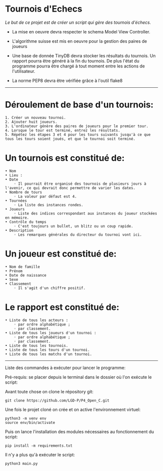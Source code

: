 # Tournois d'Echecs 

*Le but de ce projet est de créer un script qui gère des tournois d'échecs.*

* La mise en oeuvre devra respecter le schema Model View Controller.

* L'algorithme suisse est mis en oeuvre pour la gestion des paires de joueurs

* Une base de donnée TinyDB devra stocker les résultats du tournois. Un rapport pourra être généré à la fin du tournois. De plus l'état du programme pourra être chargé à tout moment entre les actions de l'utilisateur.

* La norme PEP8 devra être vérifiée grâce à l'outil flake8

------

# Déroulement de base d'un tournois:

    1. Créer un nouveau tournoi.
    2. Ajouter huit joueurs.
    3. L'ordinateur génère des paires de joueurs pour le premier tour.
    4. Lorsque le tour est terminé, entrez les résultats.
    5. Répétez les étapes 3 et 4 pour les tours suivants jusqu'à ce que tous les tours soient joués, et que le tournoi soit terminé.



# Un tournois est constitué de: 
    • Nom
    • Lieu :
    • Date
        ◦ Il pourrait être organisé des tournois de plusieurs jours à l'avenir, ce qui devrait donc permettre de varier les dates.
    • Nombre de tours
        ◦ La valeur par défaut est 4.
    • Tournées
        ◦ La liste des instances rondes.
    • Joueurs
        ◦ Liste des indices correspondant aux instances du joueur stockées en mémoire.
    • Contrôle du temps
        ◦ C'est toujours un bullet, un blitz ou un coup rapide.
    • Description
        ◦ Les remarques générales du directeur du tournoi vont ici.

# Un joueur est constitué de:

    • Nom de famille
    • Prénom
    • Date de naissance
    • Sexe
    • Classement
        ◦ Il s'agit d'un chiffre positif.

# Le rapport est constitué de:


    • Liste de tous les acteurs :
        ◦ par ordre alphabétique ;
        ◦ par classement.
    • Liste de tous les joueurs d'un tournoi :
        ◦ par ordre alphabétique ;
        ◦ par classement.
    • Liste de tous les tournois.
    • Liste de tous les tours d'un tournoi.
    • Liste de tous les matchs d'un tournoi.



---------


Liste des commandes à exécuter pour lancer le programme:

Pré-requis: se placer depuis le terminal dans le dossier où l'on exécute le script:

Avant toute chose on clone le répository git:

    git clone https://github.com/LGD-P/P4_Open_C.git

Une fois le projet cloné on crée et on active l'environnement virtuel:

    python3 -m venv env
    source env/bin/activate

Puis on lance l'installation des modules nécessaires au fonctionnement du script:

    pip install -m requirements.txt

Il n'y a plus qu'à exécuter le script:

    python3 main.py

